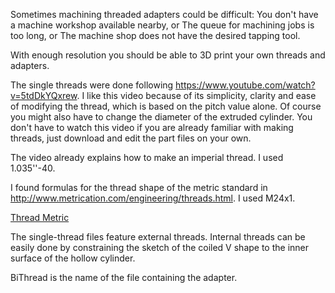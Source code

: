 Sometimes machining threaded adapters could be difficult:
You don't have a machine workshop available nearby, or
The queue for machining jobs is too long, or
The machine shop does not have the desired tapping tool.

With enough resolution you should be able to 3D print your own threads and adapters.

The single threads were done following https://www.youtube.com/watch?v=5tdDkYQxrew. I like this video because of its simplicity, clarity and ease of modifying the thread, which is based on the pitch value alone. Of course you might also have to change the diameter of the extruded cylinder. You don't have to watch this video if you are already familiar with making threads, just download and edit the part files on your own.

The video already explains how to make an imperial thread. I used 1.035''-40.

I found formulas for the thread shape of the metric standard in http://www.metrication.com/engineering/threads.html. I used M24x1.

[Thread Metric](Thread_Metric.jpg)

The single-thread files feature external threads. Internal threads can be easily done by constraining the sketch of the coiled V shape to the inner surface of the hollow cylinder.

BiThread is the name of the file containing the adapter.
